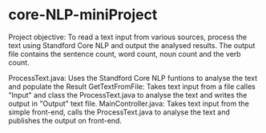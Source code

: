 # core-NLP-miniProject
Project objective: To read a text input from various sources, process the text using Standford Core NLP and output the analysed results. 
The output file contains the sentence count, word count, noun count and the verb count.

ProcessText.java: Uses the Standford Core NLP funtions to analyse the text and populate the Result
GetTextFromFile: Takes text input from a file calles "Input" and class the ProcessText.java to analyse the text and writes the output in "Output" text file.
MainController.java: Takes text input from the simple front-end, calls the ProcessText.java to analyse the text and publishes the output on front-end.



